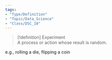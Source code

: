 ```yaml
---
tags:  
- "Type/Definition"  
- "Topic/Data_Science"  
- "Class/DSC_10"  
---
```

  
> [!definition] Experiment  
> A process or action whose result is random.  
  
e.g., rolling a die, flipping a coin  
